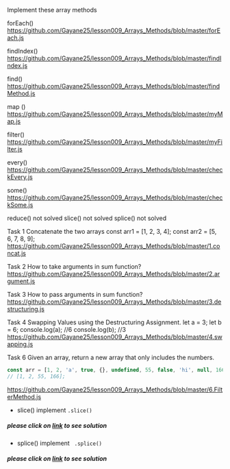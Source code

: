 Implement these array methods

forEach()
https://github.com/Gayane25/lesson009_Arrays_Methods/blob/master/forEach.js

findIndex()
https://github.com/Gayane25/lesson009_Arrays_Methods/blob/master/findIndex.js

find()
https://github.com/Gayane25/lesson009_Arrays_Methods/blob/master/findMethod.js

map ()
https://github.com/Gayane25/lesson009_Arrays_Methods/blob/master/myMap.js

filter()
https://github.com/Gayane25/lesson009_Arrays_Methods/blob/master/myFilter.js

every()
https://github.com/Gayane25/lesson009_Arrays_Methods/blob/master/checkEvery.js

some()
https://github.com/Gayane25/lesson009_Arrays_Methods/blob/master/checkSome.js

reduce() not solved
slice() not solved
splice() not solved

Task 1
Concatenate the two arrays
const arr1 = [1, 2, 3, 4];
const arr2 = [5, 6, 7, 8, 9];
https://github.com/Gayane25/lesson009_Arrays_Methods/blob/master/1.concat.js

Task 2
How to take arguments in sum function?
https://github.com/Gayane25/lesson009_Arrays_Methods/blob/master/2.argument.js

Task 3
How to pass arguments in sum function?
https://github.com/Gayane25/lesson009_Arrays_Methods/blob/master/3.destructuring.js

Task 4
Swapping Values using the Destructuring Assignment.
let a = 3;
let b = 6;
console.log(a); //6
console.log(b); //3
https://github.com/Gayane25/lesson009_Arrays_Methods/blob/master/4.swapping.js

Task 6
Given an array, return a new array that only includes the numbers.

```javascript
const arr = [1, 2, 'a', true, {}, undefined, 55, false, 'hi', null, 166, NaN];
// [1, 2, 55, 166];
```

https://github.com/Gayane25/lesson009_Arrays_Methods/blob/master/6.FilterMethod.js

- slice() implement
  `.slice()`

##### please click on [link](https://github.com/Gayane25/lesson009_Arrays_Methods/blob/master/mySlice.js) to see solution

- splice() implement
  ` .splice()`

##### please click on [link](https://github.com/Gayane25/lesson009_Arrays_Methods/blob/master/mySplice.js) to see solution
